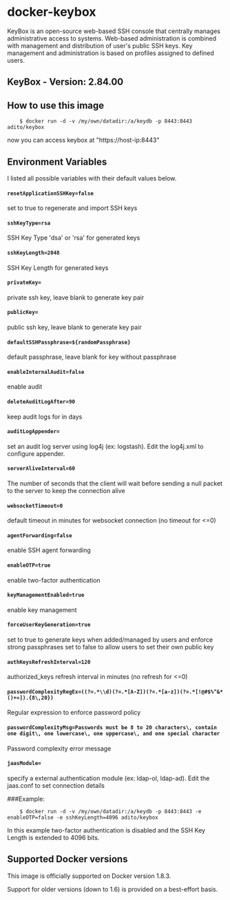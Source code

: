 # docker-keybox
KeyBox is an open-source web-based SSH console that centrally manages administrative access to systems.
Web-based administration is combined with management and distribution of user's public SSH keys.
Key management and administration is based on profiles assigned to defined users.


## KeyBox - Version: 2.84.00


## How to use this image
```
	$ docker run -d -v /my/own/datadir:/a/keydb -p 8443:8443 adito/keybox
```
now you can access keybox at "https://host-ip:8443"


## Environment Variables

I listed all possible variables with their default values below.


#### `resetApplicationSSHKey=false`

set to true to regenerate and import SSH keys


#### `sshKeyType=rsa`

SSH Key Type 'dsa' or 'rsa' for generated keys


#### `sshKeyLength=2048`

SSH Key Length for generated keys


#### `privateKey=`

private ssh key, leave blank to generate key pair


#### `publicKey=`

public ssh key, leave blank to generate key pair


#### `defaultSSHPassphrase=${randomPassphrase}`

default passphrase, leave blank for key without passphrase


#### `enableInternalAudit=false`

enable audit


#### `deleteAuditLogAfter=90`

keep audit logs for in days


#### `auditLogAppender=`

set an audit log server using log4j (ex: logstash). Edit the log4j.xml to configure appender.


#### `serverAliveInterval=60`

The number of seconds that the client will wait before sending a null packet to the server to keep the connection alive


#### `websocketTimeout=0`

default timeout in minutes for websocket connection (no timeout for <=0)


#### `agentForwarding=false`

enable SSH agent forwarding


#### `enableOTP=true`

enable two-factor authentication


#### `keyManagementEnabled=true`

enable key management


#### `forceUserKeyGeneration=true`

set to true to generate keys when added/managed by users and enforce strong passphrases set to false to allow users to set their own public key


#### `authKeysRefreshInterval=120`

authorized_keys refresh interval in minutes (no refresh for <=0)


#### `passwordComplexityRegEx=((?=.*\\d)(?=.*[A-Z])(?=.*[a-z])(?=.*[!@#$%^&*()+=]).{8\,20})`

Regular expression to enforce password policy


#### `passwordComplexityMsg=Passwords must be 8 to 20 characters\, contain one digit\, one lowercase\, one uppercase\, and one special character`

Password complexity error message


#### `jaasModule=`

specify a external authentication module (ex: ldap-ol, ldap-ad).  Edit the jaas.conf to set connection details


###Example:

```
	$ docker run -d -v /my/own/datadir:/a/keydb -p 8443:8443 -e enableOTP=false -e sshKeyLength=4096 adito/keybox
```
In this example two-factor authentication is disabled and the SSH Key Length is extended to 4096 bits.

## Supported Docker versions

This image is officially supported on Docker version 1.8.3.

Support for older versions (down to 1.6) is provided on a best-effort basis.

